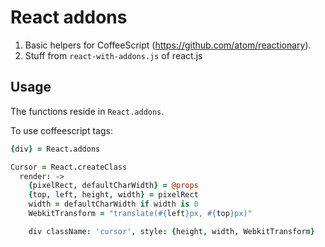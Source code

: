 # React addons

1. Basic helpers for CoffeeScript (https://github.com/atom/reactionary).
2. Stuff from `react-with-addons.js` of react.js

## Usage

The functions reside in `React.addons`.

To use coffeescript tags:

```coffeescript
{div} = React.addons

Cursor = React.createClass
  render: ->
    {pixelRect, defaultCharWidth} = @props
    {top, left, height, width} = pixelRect
    width = defaultCharWidth if width is 0
    WebkitTransform = "translate(#{left}px, #{top}px)"

    div className: 'cursor', style: {height, width, WebkitTransform}
```
